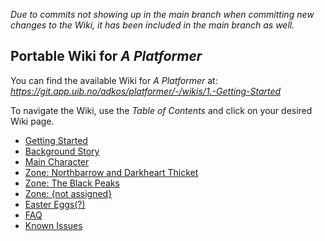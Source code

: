 *Due to commits not showing up in the main branch when committing new changes to the Wiki, it has been included in the main branch as well.*

## Portable Wiki for *A Platformer*

You can find the available Wiki for *A Platformer* at: *https://git.app.uib.no/adkos/platformer/-/wikis/1.-Getting-Started*

To navigate the Wiki, use the *Table of Contents* and click on your desired Wiki page.

- [Getting Started](https://git.app.uib.no/adkos/platformer/-/wikis/1.-Getting-Started/)
- [Background Story](https://git.app.uib.no/adkos/platformer/-/wikis/2.-Background-Story)
- [Main Character](https://git.app.uib.no/adkos/platformer/-/wikis/3.-Main-Character)
- [Zone: Northbarrow and Darkheart Thicket](https://git.app.uib.no/adkos/platformer/-/wikis/4.-Northbarrow-and-Darkheart-Thicket)
- [Zone: The Black Peaks](https://git.app.uib.no/adkos/platformer/-/wikis/5.-The-Black-Peaks)
- [Zone: {not assigned}](https://git.app.uib.no/adkos/platformer/-/wikis/6.-Zone3)
- [Easter Eggs(?)](https://git.app.uib.no/adkos/platformer/-/wikis/7.-Achievements-and-Easter-Eggs)
- [FAQ](https://git.app.uib.no/adkos/platformer/-/wikis/8.-FAQ)
- [Known Issues](https://git.app.uib.no/adkos/platformer/-/wikis/9.-Known-Issues)